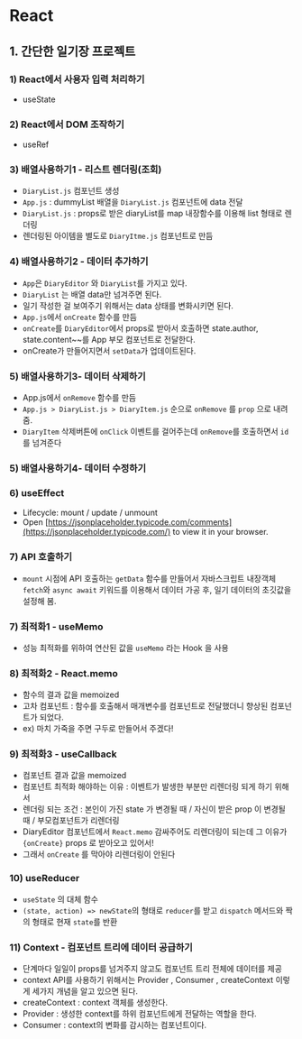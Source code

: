 # React
## 1. 간단한 일기장 프로젝트

### 1) React에서 사용자 입력 처리하기
- useState


### 2) React에서 DOM 조작하기
- useRef


### 3) 배열사용하기1 - 리스트 렌더링(조회)
- `DiaryList.js` 컴포넌트 생성
- `App.js` : dummyList 배열을 `DiaryList.js` 컴포넌트에 data 전달
- `DiaryList.js` : props로 받은 diaryList를 map 내장함수를 이용해 list 형태로 렌더링
- 렌더링된 아이템을 별도로 `DiaryItme.js` 컴포넌트로 만듬


### 4) 배열사용하기2 - 데이터 추가하기
- `App`은 `DiaryEditor` 와 `DiaryList`를 가지고 있다.
- `DiaryList` 는 배열 data만 넘겨주면 된다.
- 일기 작성한 걸 보여주기 위해서는 data 상태를 변화시키면 된다.
- `App.js`에서 `onCreate` 함수를 만듬
- `onCreate`를 `DiaryEditor`에서 props로 받아서 호출하면
  state.author, state.content~~를 App 부모 컴포넌트로 전달한다.
- onCreate가 만들어지면서 `setData`가 업데이트된다.


### 5) 배열사용하기3- 데이터 삭제하기
- App.js에서 `onRemove` 함수를 만듬
- `App.js > DiaryList.js > DiaryItem.js` 순으로 `onRemove` 를 `prop` 으로 내려줌.
- `DiaryItem` 삭제버튼에 `onClick` 이벤트를 걸어주는데 `onRemove`를 호출하면서 `id`를 넘겨준다

### 5) 배열사용하기4- 데이터 수정하기

### 6) useEffect
- Lifecycle: mount / update / unmount
- Open [https://jsonplaceholder.typicode.com/comments](https://jsonplaceholder.typicode.com/) to view it in your browser.


### 7) API 호출하기
- `mount` 시점에 API 호출하는 `getData` 함수를 만들어서
  자바스크립트 내장객체 `fetch`와 `async await` 키워드를 이용해서
  데이터 가공 후, 일기 데이터의 초깃값을 설정해 봄.


### 7) 최적화1 - useMemo
-  성능 최적화를 위하여 연산된 값을 `useMemo` 라는 Hook 을 사용


### 8) 최적화2 - React.memo
- 함수의 결과 값을 memoized
- 고차 컴포넌트 : 함수를 호출해서 매개변수를 컴포넌트로 전달했더니 향상된 컴포넌트가 되었다.
- ex) 마치 가죽을 주면 구두로 만들어서 주겠다!


### 9) 최적화3 - useCallback
- 컴포넌트 결과 값을 memoized
- 컴포넌트 최적화 해야하는 이유 : 이벤트가 발생한 부분만 리렌더링 되게 하기 위해서
- 렌더링 되는 조건 : 본인이 가진 state 가 변경될 때 / 자신이 받은 prop 이 변경될 때 / 부모컴포넌트가 리렌더링
- DiaryEditor 컴포넌트에서 `React.memo` 감싸주어도 리렌더링이 되는데 그 이유가 `{onCreate}` props 로 받아오고 있어서!
- 그래서 `onCreate` 를 막아야 리렌더링이 안된다


### 10) useReducer
- `useState` 의 대체 함수
- `(state, action) => newState`의 형태로 `reducer`를 받고 `dispatch` 메서드와 짝의 형태로 현재 `state`를 반환


### 11) Context - 컴포넌트 트리에 데이터 공급하기
- 단계마다 일일이 props를 넘겨주지 않고도 컴포넌트 트리 전체에 데이터를 제공
- context API를 사용하기 위해서는 Provider , Consumer , createContext 이렇게 세가지 개념을 알고 있으면 된다.
 - createContext : context 객체를 생성한다.
 - Provider : 생성한 context를 하위 컴포넌트에게 전달하는 역할을 한다.
 - Consumer : context의 변화를 감시하는 컴포넌트이다.


  
  
